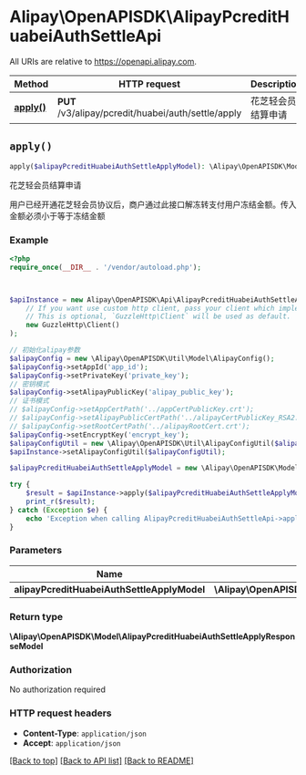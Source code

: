 # Alipay\OpenAPISDK\AlipayPcreditHuabeiAuthSettleApi

All URIs are relative to https://openapi.alipay.com.

Method | HTTP request | Description
------------- | ------------- | -------------
[**apply()**](AlipayPcreditHuabeiAuthSettleApi.md#apply) | **PUT** /v3/alipay/pcredit/huabei/auth/settle/apply | 花芝轻会员结算申请


## `apply()`

```php
apply($alipayPcreditHuabeiAuthSettleApplyModel): \Alipay\OpenAPISDK\Model\AlipayPcreditHuabeiAuthSettleApplyResponseModel
```

花芝轻会员结算申请

用户已经开通花芝轻会员协议后，商户通过此接口解冻转支付用户冻结金额。传入金额必须小于等于冻结金额

### Example

```php
<?php
require_once(__DIR__ . '/vendor/autoload.php');



$apiInstance = new Alipay\OpenAPISDK\Api\AlipayPcreditHuabeiAuthSettleApi(
    // If you want use custom http client, pass your client which implements `GuzzleHttp\ClientInterface`.
    // This is optional, `GuzzleHttp\Client` will be used as default.
    new GuzzleHttp\Client()
);

// 初始化alipay参数
$alipayConfig = new \Alipay\OpenAPISDK\Util\Model\AlipayConfig();
$alipayConfig->setAppId('app_id');
$alipayConfig->setPrivateKey('private_key');
// 密钥模式
$alipayConfig->setAlipayPublicKey('alipay_public_key');
// 证书模式
// $alipayConfig->setAppCertPath('../appCertPublicKey.crt');
// $alipayConfig->setAlipayPublicCertPath('../alipayCertPublicKey_RSA2.crt');
// $alipayConfig->setRootCertPath('../alipayRootCert.crt');
$alipayConfig->setEncryptKey('encrypt_key');
$alipayConfigUtil = new \Alipay\OpenAPISDK\Util\AlipayConfigUtil($alipayConfig);
$apiInstance->setAlipayConfigUtil($alipayConfigUtil);

$alipayPcreditHuabeiAuthSettleApplyModel = new \Alipay\OpenAPISDK\Model\AlipayPcreditHuabeiAuthSettleApplyModel(); // \Alipay\OpenAPISDK\Model\AlipayPcreditHuabeiAuthSettleApplyModel

try {
    $result = $apiInstance->apply($alipayPcreditHuabeiAuthSettleApplyModel);
    print_r($result);
} catch (Exception $e) {
    echo 'Exception when calling AlipayPcreditHuabeiAuthSettleApi->apply: ', $e->getMessage(), PHP_EOL;
}
```

### Parameters

Name | Type | Description  | Notes
------------- | ------------- | ------------- | -------------
 **alipayPcreditHuabeiAuthSettleApplyModel** | **\Alipay\OpenAPISDK\Model\AlipayPcreditHuabeiAuthSettleApplyModel**|  | [optional]

### Return type

**\Alipay\OpenAPISDK\Model\AlipayPcreditHuabeiAuthSettleApplyResponseModel**

### Authorization

No authorization required

### HTTP request headers

- **Content-Type**: `application/json`
- **Accept**: `application/json`

[[Back to top]](#) [[Back to API list]](../../README.md#api-endpoints)
[[Back to README]](../../README.md)
